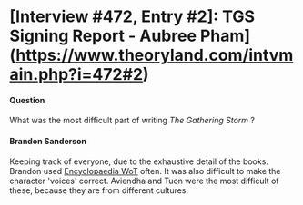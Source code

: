 # [Interview #472, Entry #2]: TGS Signing Report - Aubree Pham](https://www.theoryland.com/intvmain.php?i=472#2)

#### Question

What was the most difficult part of writing
*The Gathering Storm*
?

#### Brandon Sanderson

Keeping track of everyone, due to the exhaustive detail of the books. Brandon used
[Encyclopaedia WoT](http://www.encyclopaedia-wot.org/)
often. It was also difficult to make the character 'voices' correct. Aviendha and Tuon were the most difficult of these, because they are from different cultures.

